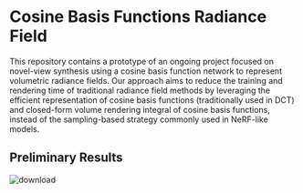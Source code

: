 
# Cosine Basis Functions Radiance Field
This repository contains a prototype of an ongoing project focused on novel-view synthesis using a cosine basis function network to represent volumetric radiance fields. Our approach aims to reduce the training and rendering time of traditional radiance field methods by leveraging the efficient representation of cosine basis functions (traditionally used in DCT) and closed-form volume rendering integral of cosine basis functions, instead of the sampling-based strategy commonly used in NeRF-like models.

## Preliminary Results
![download](https://github.com/user-attachments/assets/3321a071-6999-49bd-b467-b8bf0d557563)

